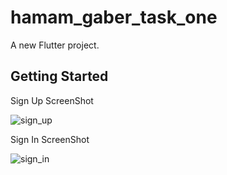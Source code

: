 # hamam_gaber_task_one

A new Flutter project.

## Getting Started

Sign Up ScreenShot
>>>>>>>>>>>>>>>>>>

![sign_up](https://github.com/MustafaSheeha/HamamGaberTaskOne/assets/147057845/9500841a-f5ba-46b5-af63-cf0cbba73965)

Sign In ScreenShot
>>>>>>>>>>>>>>>>>>

![sign_in](https://github.com/MustafaSheeha/HamamGaberTaskOne/assets/147057845/5f962ae5-e308-4766-8d17-8776fe22fdb8)
